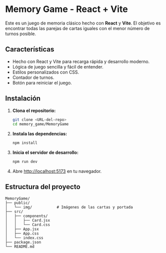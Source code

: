 # Memory Game - React + Vite

Este es un juego de memoria clásico hecho con **React** y **Vite**. El objetivo es encontrar todas las parejas de cartas iguales con el menor número de turnos posible.

## Características

- Hecho con React y Vite para recarga rápida y desarrollo moderno.
- Lógica de juego sencilla y fácil de entender.
- Estilos personalizados con CSS.
- Contador de turnos.
- Botón para reiniciar el juego.

## Instalación

1. **Clona el repositorio:**
   ```bash
   git clone <URL-del-repo>
   cd memory_game/MemoryGame
   ```

2. **Instala las dependencias:**
   ```bash
   npm install
   ```

3. **Inicia el servidor de desarrollo:**
   ```bash
   npm run dev
   ```

4. Abre [http://localhost:5173](http://localhost:5173) en tu navegador.

## Estructura del proyecto

```
MemoryGame/
├── public/
│   └── img/           # Imágenes de las cartas y portada
├── src/
│   ├── components/
│   │   ├── Card.jsx
│   │   └── Card.css
│   ├── App.jsx
│   ├── App.css
│   └── index.css
├── package.json
└── README.md